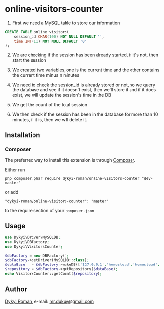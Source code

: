 # online-visitors-counter

1) First we need a MySQL table to store our information

```sql
CREATE TABLE online_visitors(
	session_id CHAR(100) NOT NULL DEFAULT '',
	time INT(11) NOT NULL DEFAULT '0'
);
```

2) We are checking if the session has been already started, if it's not, then start the session

3) We created two variables, one is the current time and the other contains the current time minus n minutes

4) We need to check the session_id is already stored or not, so we query the database and see if it doesn't exist, then we'll store it and if it does exist, we will update the session's time in the DB

5) We get the count of the total session

6) We then check if the session has been in the database for more than 10 minutes, if it is, then we will delete it.

## Installation

### Composer

The preferred way to install this extension is through [Composer](http://getcomposer.org/).

Either run

```
php composer.phar require dykyi-roman/online-visitors-counter "dev-master"
```

or add

```
"dykyi-roman/online-visitors-counter": "master"
```

to the require section of your ```composer.json```

## Usage

```php
use Dykyi\Driver\MySQLDB;
use Dykyi\DBFactory;
use Dykyi\VisitorsCounter;

$dbFactory = new DBFactory();
$dbFactory->setDriver(MySQLDB::class);
$dataBase   = $dbFactory->makeDB(['127.0.0.1','homestead','homestead','secret']);
$repository = $dbFactory->getRepository($dataBase);
echo VisitorsCounter::getCount($repository);
```

## Author
[Dykyi Roman](https://www.linkedin.com/in/roman-dykyi-43428543/), e-mail: [mr.dukuy@gmail.com](mailto:mr.dukuy@gmail.com)
